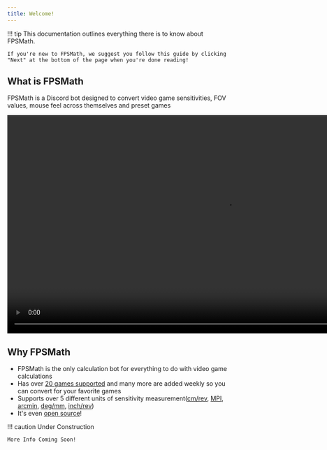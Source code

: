 ```yaml
---
title: Welcome!
---
```


!!! tip
This documentation outlines everything there is to know about FPSMath.

    If you're new to FPSMath, we suggest you follow this guide by clicking "Next" at the bottom of the page when you're done reading!

## What is FPSMath

FPSMath is a Discord bot designed to convert video game sensitivities, FOV values, mouse feel across themselves and preset games

<video autoplay="true" loop muted height="500px">
	<source src="/assets/demo.webm" type="video/webm">
</video>

## Why FPSMath

-   FPSMath is the only calculation bot for everything to do with video game calculations
-   Has over [20 games supported](games.md) and many more are added weekly so you can convert for your favorite games
-   Supports over 5 different units of sensitivity measurement([cm/rev](commands/math.md#cm), [MPI](commands/math.md#MPI), [arcmin](commands/math.md#arcmin), [deg/mm](commands/math.md#deg), [inch/rev](commands/math.md#inch))
-   It's even [open source](https://github.com/animafps/fpsmath)!

!!! caution
Under Construction

    More Info Coming Soon!
